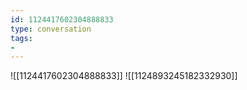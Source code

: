 ```yaml
---
id: 1124417602304888833
type: conversation
tags:
- 
---
```

![[1124417602304888833]]
![[1124893245182332930]]

